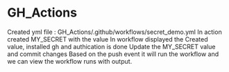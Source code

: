 # GH_Actions
Created yml file : GH_Actions/.github/workflows/secret_demo.yml
In action created MY_SECRET with the value
In workflow displayed the Created value, installed gh and authication is done
Update the MY_SECRET value and commit changes
Based on the push event it will run the workflow and we can view the workflow runs with output.
